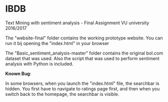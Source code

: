 # IBDB
Text Mining with sentiment analysis - Final Assignment VU university 2016/2017

The "website-final" folder contains the working prototype website. You can run it bij opening the "index.html" in your browser

The "Basic_sentiment_analysis-master" folder contains the original bol.com dataset that was used. Also the script that was used to perform sentiment analysis with Python is included.

**Known Bug**:

In some browsers, when you launch the "index.html" file, the searchbar is hidden. You first have to navigate to ratings page first, and then when you switch back to the homepage, the searchbar is visible.
